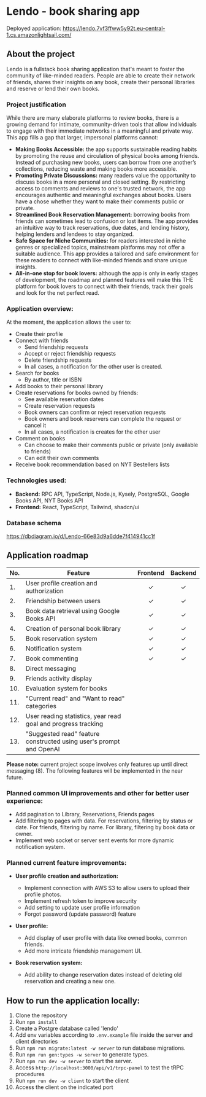 # Lendo - book sharing app

Deployed application: https://lendo.7vf3ffww5y92t.eu-central-1.cs.amazonlightsail.com/

## About the project

Lendo is a fullstack book sharing application that's meant to foster the community of like-minded readers. People are able to create their network of friends, shares their insights on any book, create their personal libraries and reserve or lend their own books.

### Project justification

While there are many elaborate platforms to review books, there is a growing demand for intimate, community-driven tools that allow individuals to engage with their immediate networks in a meaningful and private way. This app fills a gap that larger, impersonal platforms cannot:

- **Making Books Accessible:** the app supports sustainable reading habits by promoting the reuse and circulation of physical books among friends. Instead of purchasing new books, users can borrow from one another’s collections, reducing waste and making books more accessible.
- **Promoting Private Discussions:** many readers value the opportunity to discuss books in a more personal and closed setting. By restricting access to comments and reviews to one's trusted network, the app encourages authentic and meaningful exchanges about books. Users have a chose whether they want to make their comments public or private.
- **Streamlined Book Reservation Management:** borrowing books from friends can sometimes lead to confusion or lost items. The app provides an intuitive way to track reservations, due dates, and lending history, helping lenders and lendees to stay organized.
- **Safe Space for Niche Communities:** for readers interested in niche genres or specialized topics, mainstream platforms may not offer a suitable audience. This app provides a tailored and safe environment for these readers to connect with like-minded friends and share unique insights.
- **All-in-one stop for book lovers:** although the app is only in early stages of development, the roadmap and planned features will make this THE platform for book lovers to connect with their friends, track their goals and look for the net perfect read.

### Application overview:

At the moment, the application allows the user to:

- Create their profile
- Connect with friends
  - Send friendship requests
  - Accept or reject friendship requests
  - Delete friendship requests
  - In all cases, a notification for the other user is created.
- Search for books
  - By author, title or ISBN
- Add books to their personal library
- Create reservations for books owned by friends:
  - See available reservation dates
  - Create reservation requests
  - Book owners can confirm or reject reservation requests
  - Book owners and book reservers can complete the request or cancel it
  - In all cases, a notification is creates for the other user
- Comment on books
  - Can choose to make their comments public or private (only available to friends)
  - Can edit their own comments
- Receive book recommendation based on NYT Bestellers lists

### Technologies used:

- **Backend:** RPC API, TypeScript, Node.js, Kysely, PostgreSQL, Google Books API, NYT Books API
- **Frontend:** React, TypeScript, Tailwind, shadcn/ui

### Database schema
https://dbdiagram.io/d/Lendo-66e83d9a6dde7f414941cc1f 

## Application roadmap

| No. | Feature                                                             | Frontend | Backend |
| --- | ------------------------------------------------------------------- | :------: | :-----: |
| 1.  | User profile creation and authorization                             |     ✓     |    ✓    |
| 2.  | Friendship between users                                            |     ✓     |    ✓    |
| 3.  | Book data retrieval using Google Books API                          |     ✓     |    ✓    |
| 4.  | Creation of personal book library                                   |     ✓     |    ✓    |
| 5.  | Book reservation system                                             |     ✓     |    ✓    |
| 6.  | Notification system                                                 |     ✓     |    ✓    |
| 7.  | Book commenting                                                     |     ✓     |    ✓    |
| 8.  | Direct messaging                                                    |          |         |
| 9.  | Friends activity display                                            |          |         |
| 10. | Evaluation system for books                                         |          |         |
| 11. | "Current read" and "Want to read" categories                        |          |         |
| 12. | User reading statistics, year read goal and progress tracking       |          |         |
| 13. | "Suggested read" feature constructed using user's prompt and OpenAI |          |         |

**Please note:** current project scope involves only features up until direct messaging (8).
The following features will be implemented in the near future.

### Planned common UI improvements and other for better user experience:
- Add pagination to Library, Reservations, Friends pages
- Add filtering to pages with data. For reservations, filtering by status or date. For friends, filtering by name. For library, filtering by book data or owner. 
- Implement web socket or server sent events for more dynamic notification system.

### Planned current feature improvements:

- **User profile creation and authorization:**

  - Implement connection with AWS S3 to allow users to upload their profile photos.
  - Implement refresh token to improve security
  - Add setting to update user profile information
  - Forgot password (update password) feature

- **User profile:**
  - Add display of user profile with data like owned books, common friends.
  - Add more intricate friendship management UI. 

- **Book reservation system:**
  - Add ability to change reservation dates instead of deleting old reservation and creating a new one.


## How to run the application locally:

1. Clone the repository
2. Run `npm install`
3. Create a Postgre database called 'lendo'
4. Add env variables according to `.env.example` file inside the server and client directories
5. Run `npm run migrate:latest -w server` to run database migrations.
6. Run `npm run gen:types -w server` to generate types.
7. Run `npm run dev -w server` to start the server.
8. Access `http://localhost:3000/api/v1/trpc-panel` to test the tRPC procedures
9. Run `npm run dev -w client` to start the client
10. Access the client on the indicated port
